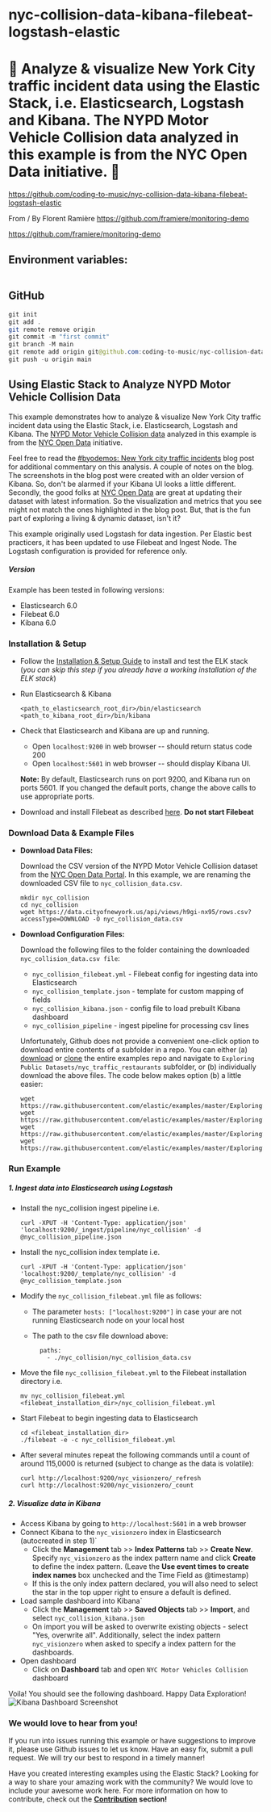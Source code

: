 # nyc-collision-data-kibana-filebeat-logstash-elastic

# 🚀 Analyze & visualize New York City traffic incident data using the Elastic Stack, i.e. Elasticsearch, Logstash and Kibana. The NYPD Motor Vehicle Collision data analyzed in this example is from the NYC Open Data initiative. 🚀

https://github.com/coding-to-music/nyc-collision-data-kibana-filebeat-logstash-elastic

From / By Florent Ramière https://github.com/framiere/monitoring-demo

https://github.com/framiere/monitoring-demo

## Environment variables:

```java

```

## GitHub

```java
git init
git add .
git remote remove origin
git commit -m "first commit"
git branch -M main
git remote add origin git@github.com:coding-to-music/nyc-collision-data-kibana-filebeat-logstash-elastic.git
git push -u origin main
```

## Using Elastic Stack to Analyze NYPD Motor Vehicle Collision Data

This example demonstrates how to analyze & visualize New York City traffic incident data using the Elastic Stack, i.e. Elasticsearch, Logstash and Kibana. The [NYPD Motor Vehicle Collision data](https://data.cityofnewyork.us/Public-Safety/NYPD-Motor-Vehicle-Collisions/h9gi-nx95?) analyzed in this example is from the [NYC Open Data](https://data.cityofnewyork.us/) initiative.

Feel free to read the [#byodemos: New York city traffic incidents](https://www.elastic.co/blog/byodemos-new-york-city-traffic-incidents) blog post for additional commentary on this analysis. A couple of notes on the blog. The screenshots in the blog post were created with an older version of Kibana. So, don't be alarmed if your Kibana UI looks a little different. Secondly, the good folks at [NYC Open Data](https://data.cityofnewyork.us/) are great at updating their dataset with latest information. So the visualization and metrics that you see might not match the ones highlighted in the blog post. But, that is the fun part of exploring a living & dynamic dataset, isn't it?

This example originally used Logstash for data ingestion. Per Elastic best practicers, it has been updated to use Filebeat and Ingest Node. The Logstash configuration is provided for reference only.

##### Version

Example has been tested in following versions:

- Elasticsearch 6.0
- Filebeat 6.0
- Kibana 6.0

### Installation & Setup

- Follow the [Installation & Setup Guide](https://github.com/elastic/examples/blob/master/Installation%20and%20Setup.md) to install and test the ELK stack (_you can skip this step if you already have a working installation of the ELK stack_)

- Run Elasticsearch & Kibana

  ```shell
  <path_to_elasticsearch_root_dir>/bin/elasticsearch
  <path_to_kibana_root_dir>/bin/kibana
  ```

- Check that Elasticsearch and Kibana are up and running.

  - Open `localhost:9200` in web browser -- should return status code 200
  - Open `localhost:5601` in web browser -- should display Kibana UI.

  **Note:** By default, Elasticsearch runs on port 9200, and Kibana run on ports 5601. If you changed the default ports, change the above calls to use appropriate ports.

- Download and install Filebeat as described [here](https://www.elastic.co/guide/en/beats/filebeat/5.4/filebeat-installation.html). **Do not start Filebeat**

### Download Data & Example Files

- **Download Data Files:**

  Download the CSV version of the NYPD Motor Vehicle Collision dataset from the [NYC Open Data Portal](https://data.cityofnewyork.us/Public-Safety/NYPD-Motor-Vehicle-Collisions/h9gi-nx95?). In this example, we are renaming the downloaded CSV file to `nyc_collision_data.csv`.

  ```shell
  mkdir nyc_collision
  cd nyc_collision
  wget https://data.cityofnewyork.us/api/views/h9gi-nx95/rows.csv?accessType=DOWNLOAD -O nyc_collision_data.csv
  ```

- **Download Configuration Files:**

  Download the following files to the folder containing the downloaded `nyc_collision_data.csv file`:

  - `nyc_collision_filebeat.yml` - Filebeat config for ingesting data into Elasticsearch
  - `nyc_collision_template.json` - template for custom mapping of fields
  - `nyc_collision_kibana.json` - config file to load prebuilt Kibana dashboard
  - `nyc_collision_pipeline` - ingest pipeline for processing csv lines

  Unfortunately, Github does not provide a convenient one-click option to download entire contents of a subfolder in a repo. You can either (a) [download](https://github.com/elastic/examples/archive/master.zip) or [clone](https://github.com/elastic/examples.git) the entire examples repo and navigate to `Exploring Public Datasets/nyc_traffic_restaurants` subfolder, or (b) individually download the above files. The code below makes option (b) a little easier:

  ```shell
  wget https://raw.githubusercontent.com/elastic/examples/master/Exploring%20Public%20Datasets/nyc_traffic_accidents/nyc_collision_filebeat.yml
  wget https://raw.githubusercontent.com/elastic/examples/master/Exploring%20Public%20Datasets/nyc_traffic_accidents/nyc_collision_template.json
  wget https://raw.githubusercontent.com/elastic/examples/master/Exploring%20Public%20Datasets/nyc_traffic_accidents/nyc_collision_kibana.json
  wget https://raw.githubusercontent.com/elastic/examples/master/Exploring%20Public%20Datasets/nyc_traffic_accidents/nyc_collision_pipeline.json
  ```

### Run Example

##### 1. Ingest data into Elasticsearch using Logstash

- Install the nyc_collision ingest pipeline i.e.

  ```shell
  curl -XPUT -H 'Content-Type: application/json' 'localhost:9200/_ingest/pipeline/nyc_collision' -d @nyc_collision_pipeline.json
  ```

- Install the nyc_collision index template i.e.

  ```shell
  curl -XPUT -H 'Content-Type: application/json' 'localhost:9200/_template/nyc_collision' -d @nyc_collision_template.json
  ```

- Modify the `nyc_collision_filebeat.yml` file as follows:

  - The parameter `hosts: ["localhost:9200"]` in case your are not running Elasticsearch node on your local host
  - The path to the csv file download above:

    ```shell
      paths:
        - ./nyc_collision/nyc_collision_data.csv
    ```

- Move the file `nyc_collision_filebeat.yml` to the Filebeat installation directory i.e.
  ```shell
  mv nyc_collision_filebeat.yml <filebeat_installation_dir>/nyc_collision_filebeat.yml
  ```
- Start Filebeat to begin ingesting data to Elasticsearch

  ```shell
  cd <filebeat_installation_dir>
  ./filebeat -e -c nyc_collision_filebeat.yml
  ```

- After several minutes repeat the following commands until a count of around 115,0000 is returned (subject to change as the data is volatile):

  ```shell
  curl http://localhost:9200/nyc_visionzero/_refresh
  curl http://localhost:9200/nyc_visionzero/_count
  ```

##### 2. Visualize data in Kibana

- Access Kibana by going to `http://localhost:5601` in a web browser
- Connect Kibana to the `nyc_visionzero` index in Elasticsearch (autocreated in step 1)`
  - Click the **Management** tab >> **Index Patterns** tab >> **Create New**. Specify `nyc_visionzero` as the index pattern name and click **Create** to define the index pattern. (Leave the **Use event times to create index names** box unchecked and the Time Field as @timestamp)
  - If this is the only index pattern declared, you will also need to select the star in the top upper right to ensure a default is defined.
- Load sample dashboard into Kibana`
  - Click the **Management** tab >> **Saved Objects** tab >> **Import**, and select `nyc_collision_kibana.json`
  - On import you will be asked to overwrite existing objects - select "Yes, overwrite all". Additionally, select the index pattern `nyc_visionzero` when asked to specify a index pattern for the dashboards.
- Open dashboard
  - Click on **Dashboard** tab and open `NYC Motor Vehicles Collision` dashboard

Voila! You should see the following dashboard. Happy Data Exploration!
![Kibana Dashboard Screenshot](https://user-images.githubusercontent.com/12695796/32798531-e3477838-c96c-11e7-8e4b-22ce3c608997.png)

### We would love to hear from you!

If you run into issues running this example or have suggestions to improve it, please use Github issues to let us know. Have an easy fix, submit a pull request. We will try our best to respond in a timely manner!

Have you created interesting examples using the Elastic Stack? Looking for a way to share your amazing work with the community? We would love to include your awesome work here. For more information on how to contribute, check out the **[Contribution](https://github.com/elastic/examples#contributing) section!**
